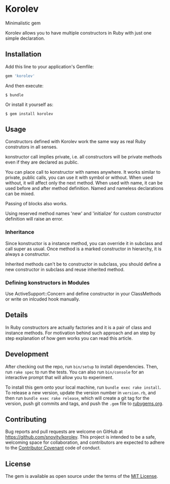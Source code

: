 # Korolev

Minimalistic gem

Korolev allows you to have multiple constructors in Ruby with just one
simple declaration.

## Installation

Add this line to your application's Gemfile:

```ruby
gem 'korolev'
```

And then execute:

    $ bundle

Or install it yourself as:

    $ gem install korolev

## Usage

Constructors defined with Korolev work the same way as real Ruby 
construtors in all senses.
 
konstructor call implies private, i.e. all constructors will be private methods even if they
are declared as public.

You can place call to konstructor with names anywhere. It works similar to private, 
public calls, you can use it with symbol or without.
When used without, it will affect only the next method. When used with name, 
it can be used before and after method definition. Named and nameless declarations can be mixed.

Passing of blocks also works.

Using reserved method names 'new' and 'initialize' for custom constructor definition will raise an error.

### Inheritance

Since konstructor is a instance method, you can override it in subclass and call super as usual. Once method is
a marked constructor in hierarchy, it is always a constructor.

Inherited methods can't be to constructor in subclass, you should define a new constructor in subclass
and reuse inherited method.

### Defining konstructors in Modules

Use ActiveSupport::Concern and define constructor in your ClassMethods or write on inlcuded hook manually.

## Details

In Ruby constructors are actually factories and it is a pair of class and instance methods. For motivation 
behind such approach and an step by step explanation of how gem works you can read this article.

## Development

After checking out the repo, run `bin/setup` to install dependencies. Then, run `rake spec` to run the tests. You can also run `bin/console` for an interactive prompt that will allow you to experiment.

To install this gem onto your local machine, run `bundle exec rake install`. To release a new version, update the version number in `version.rb`, and then run `bundle exec rake release`, which will create a git tag for the version, push git commits and tags, and push the `.gem` file to [rubygems.org](https://rubygems.org).

## Contributing

Bug reports and pull requests are welcome on GitHub at https://github.com/snovity/korolev. This project is intended to be a safe, welcoming space for collaboration, and contributors are expected to adhere to the [Contributor Covenant](http://contributor-covenant.org) code of conduct.


## License

The gem is available as open source under the terms of the [MIT License](http://opensource.org/licenses/MIT).


